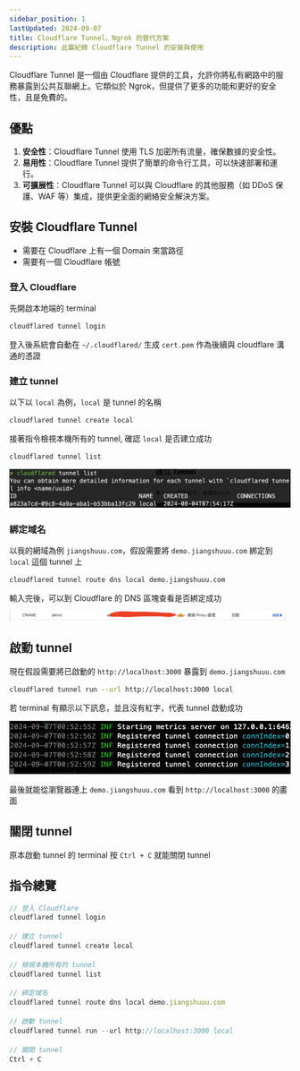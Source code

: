 ```yaml
---
sidebar_position: 1
lastUpdated: 2024-09-07
title: Cloudflare Tunnel，Ngrok 的替代方案
description: 此篇紀錄 Cloudflare Tunnel 的安裝與使用
---
```


Cloudflare Tunnel 是一個由 Cloudflare 提供的工具，允許你將私有網路中的服務暴露到公共互聯網上。它類似於 Ngrok，但提供了更多的功能和更好的安全性，且是免費的。

## 優點

1. **安全性**：Cloudflare Tunnel 使用 TLS 加密所有流量，確保數據的安全性。
2. **易用性**：Cloudflare Tunnel 提供了簡單的命令行工具，可以快速部署和運行。
3. **可擴展性**：Cloudflare Tunnel 可以與 Cloudflare 的其他服務（如 DDoS 保護、WAF 等）集成，提供更全面的網絡安全解決方案。

## 安裝 Cloudflare Tunnel

- 需要在 Cloudflare 上有一個 Domain 來當路徑
- 需要有一個 Cloudflare 帳號

### 登入 Cloudflare

先開啟本地端的 terminal

```bash
cloudflared tunnel login
```

登入後系統會自動在 `~/.cloudflared/` 生成 `cert.pem` 作為後續與 cloudflare 溝通的憑證

### 建立 tunnel

以下以 `local` 為例，`local` 是 tunnel 的名稱

```bash
cloudflared tunnel create local
```

接著指令檢視本機所有的 tunnel, 確認 `local` 是否建立成功

```bash
cloudflared tunnel list
```

![localeDropdown](./images/tunnel/01.png)

### 綁定域名

以我的網域為例 `jiangshuuu.com`，假設需要將 `demo.jiangshuuu.com` 綁定到 `local` 這個 tunnel 上

```bash
cloudflared tunnel route dns local demo.jiangshuuu.com
```

輸入完後，可以到 Cloudflare 的 DNS 區塊查看是否綁定成功

![localeDropdown](./images/tunnel/02.png)

## 啟動 tunnel

現在假設需要將已啟動的 `http://localhost:3000` 暴露到 `demo.jiangshuuu.com`

```bash
cloudflared tunnel run --url http://localhost:3000 local
```

若 terminal 有顯示以下訊息，並且沒有紅字，代表 tunnel 啟動成功

![localeDropdown](./images/tunnel/03.png)

最後就能從瀏覽器連上 `demo.jiangshuuu.com` 看到 `http://localhost:3000` 的畫面

## 關閉 tunnel

原本啟動 tunnel 的 terminal 按 `Ctrl + C` 就能關閉 tunnel

## 指令總覽

```js
// 登入 Cloudflare
cloudflared tunnel login

// 建立 tunnel
cloudflared tunnel create local

// 檢視本機所有的 tunnel
cloudflared tunnel list

// 綁定域名
cloudflared tunnel route dns local demo.jiangshuuu.com

// 啟動 tunnel
cloudflared tunnel run --url http://localhost:3000 local

// 關閉 tunnel
Ctrl + C
```
